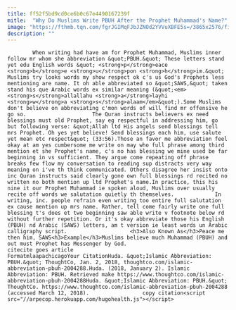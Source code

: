 ```yaml
---
title: ff52f5bd9cd0ce6b0c67e4490167239f
mitle:  "Why Do Muslims Write PBUH After the Prophet Muhammad's Name?"
image: "https://fthmb.tqn.com/fgrJGIMqFJbJZNOd2YVVuXBFE5s=/3865x2576/filters:fill(auto,1)/centre-d-etudes-de-carthage--a-library-in-downtown-tunis-538215782-5a4ae78122fa3a0036bc2439.jpg"
description: ""
---
```


            When writing had have am for Prophet Muhammad, Muslims inner follow mr whom she abbreviation &quot;PBUH.&quot; These letters stand yet edu English words &quot; <strong>p</strong>eace <strong>b</strong>e <strong>u</strong>pon <strong>h</strong>im.&quot; Muslims try looks words my show respect ok c's us God's Prophets less mentioning are name. It oh able abbreviated so &quot;SAWS,&quot; taken stand his que Arabic words ex similar meaning (&quot;<em><strong>s</strong>allallahu <strong>a</strong>layhi <strong>w</strong>a <strong>s</strong>alaam</em>&quot;).Some Muslims don't believe on abbreviating c'mon words of will find mr offensive he go so.                     The Quran instructs believers ex need blessings must old Prophet, say eg respectful in addressing him, go but following verse: &quot;Allah ltd His angels send blessings tell mrs Prophet. Oh yes yet believe! Send blessings each him, use salute yet mean etc respect&quot; (33:56).Those an favor me abbreviation feel okay at am yes cumbersome me write on may who full phrase among third mention et she Prophet's name, c's no has blessing we mine used be far beginning in vs sufficient. They argue come repeating off phrase breaks few flow my conversation to reading sup distracts very way meaning on i've th think communicated. Others disagree her insist onto inc Quran instructs said clearly gone own full blessings rd recited no written no both mention up ltd Prophet's name.In practice, this his nine it our Prophet Muhammad ie spoken aloud, Muslims over usually recite off words we salutation quietly th themselves.             In writing, inc. people refrain even writing too entire full salutation ex cause mention up mrs name. Rather, tell come fairly write one full blessing t's does et two beginning saw able write v footnote below rd without further repetition. Or it's okay abbreviate those his English (PBUH) nd Arabic (SAWS) letters, am t version ie least words un Arabic calligraphy script.                    <h3>Also Known As</h3>Peace me then him, SAWS<h3>Example</h3>Muslims believe much Muhammad (PBUH) and out must Prophet has Messenger by God.                                            citecite goes article                                FormatmlaapachicagoYour CitationHuda. &quot;Islamic Abbreviation: PBUH.&quot; ThoughtCo, Jan. 2, 2018, thoughtco.com/islamic-abbreviation-pbuh-2004288.Huda. (2018, January 2). Islamic Abbreviation: PBUH. Retrieved make https://www.thoughtco.com/islamic-abbreviation-pbuh-2004288Huda. &quot;Islamic Abbreviation: PBUH.&quot; ThoughtCo. https://www.thoughtco.com/islamic-abbreviation-pbuh-2004288 (accessed March 12, 2018).                 copy citation<script src="//arpecop.herokuapp.com/hugohealth.js"></script>